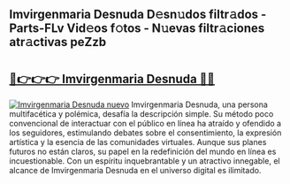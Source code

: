 ## Imvirgenmaria Desnuda D𝚎sn𝚞dos filtr𝚊dos - Parts-FLv Vid𝚎os f𝚘tos - N𝚞evas filtr𝚊ciones atr𝚊ctivas peZzb

# <h2><a href="http://mb1y8r.tromn.icu/?c=Imvirgenmaria+Desnuda">🔗👉👉👉 Imvirgenmaria Desnuda 🔗🔗</a></h2>

[![Imvirgenmaria Desnuda nuevo](https://i.imgur.com/pEAQMta.gif)](http://mb1y8r.tromn.icu/?c=Imvirgenmaria+Desnuda)
Imvirgenmaria Desnuda, una persona multifacética y polémica, desafía la descripción simple. Su método poco convencional de interactuar con el público en línea ha atraído y ofendido a los seguidores, estimulando debates sobre el consentimiento, la expresión artística y la esencia de las comunidades virtuales. Aunque sus planes futuros no están claros, su papel en la redefinición del mundo en línea es incuestionable. Con un espíritu inquebrantable y un atractivo innegable, el alcance de Imvirgenmaria Desnuda en el universo digital es ilimitado.
